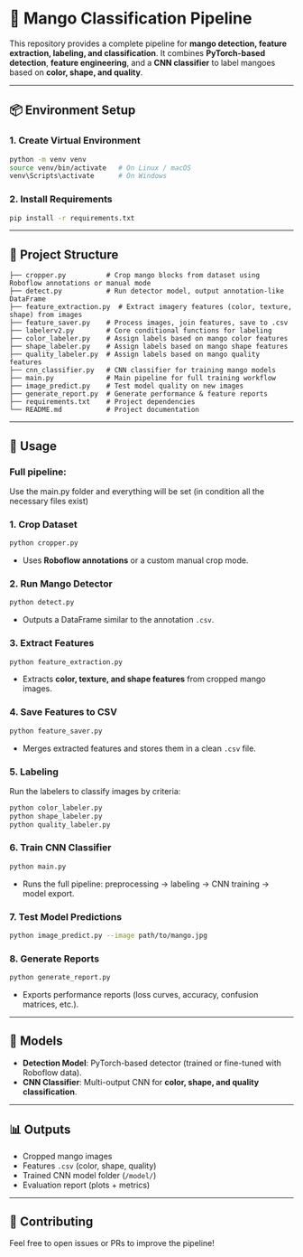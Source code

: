 # 🍋 Mango Classification Pipeline

This repository provides a complete pipeline for **mango detection, feature extraction, labeling, and classification**.
It combines **PyTorch-based detection**, **feature engineering**, and a **CNN classifier** to label mangoes based on **color, shape, and quality**.

---

## 📦 Environment Setup

### 1. Create Virtual Environment

```bash
python -m venv venv
source venv/bin/activate   # On Linux / macOS
venv\Scripts\activate      # On Windows
```

### 2. Install Requirements

```bash
pip install -r requirements.txt
```

---

## 📂 Project Structure

```
├── cropper.py          # Crop mango blocks from dataset using Roboflow annotations or manual mode
├── detect.py           # Run detector model, output annotation-like DataFrame
├── feature_extraction.py  # Extract imagery features (color, texture, shape) from images
├── feature_saver.py    # Process images, join features, save to .csv
├── labelerv2.py        # Core conditional functions for labeling
├── color_labeler.py    # Assign labels based on mango color features
├── shape_labeler.py    # Assign labels based on mango shape features
├── quality_labeler.py  # Assign labels based on mango quality features
├── cnn_classifier.py   # CNN classifier for training mango models
├── main.py             # Main pipeline for full training workflow
├── image_predict.py    # Test model quality on new images
├── generate_report.py  # Generate performance & feature reports
├── requirements.txt    # Project dependencies
└── README.md           # Project documentation
```

---

## 🚀 Usage

### Full pipeline:

Use the main.py folder and everything will be set (in condition all the necessary files exist)



### 1. Crop Dataset

```bash
python cropper.py
```

* Uses **Roboflow annotations** or a custom manual crop mode.

### 2. Run Mango Detector

```bash
python detect.py
```

* Outputs a DataFrame similar to the annotation `.csv`.

### 3. Extract Features

```bash
python feature_extraction.py
```

* Extracts **color, texture, and shape features** from cropped mango images.

### 4. Save Features to CSV

```bash
python feature_saver.py
```

* Merges extracted features and stores them in a clean `.csv` file.

### 5. Labeling

Run the labelers to classify images by criteria:

```bash
python color_labeler.py
python shape_labeler.py
python quality_labeler.py
```

### 6. Train CNN Classifier

```bash
python main.py
```

* Runs the full pipeline: preprocessing → labeling → CNN training → model export.

### 7. Test Model Predictions

```bash
python image_predict.py --image path/to/mango.jpg
```

### 8. Generate Reports

```bash
python generate_report.py
```

* Exports performance reports (loss curves, accuracy, confusion matrices, etc.).

---

## 🧠 Models

* **Detection Model**: PyTorch-based detector (trained or fine-tuned with Roboflow data).
* **CNN Classifier**: Multi-output CNN for **color, shape, and quality classification**.

---

## 📊 Outputs

* Cropped mango images
* Features `.csv` (color, shape, quality)
* Trained CNN model folder (`/model/`)
* Evaluation report (plots + metrics)

---

## 🤝 Contributing

Feel free to open issues or PRs to improve the pipeline!


